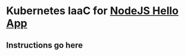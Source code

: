 # Kubernetes IaaC for [NodeJS Hello App](https://github.com/Shivox/nodejs-hello)

## Instructions go here
